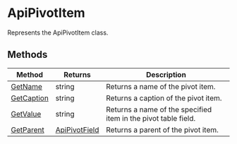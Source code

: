# ApiPivotItem

Represents the ApiPivotItem class.


## Methods

| Method | Returns | Description |
| ------ | ------- | ----------- |
| [GetName](./Methods/GetName.md) | string | Returns a name of the pivot item. |
| [GetCaption](./Methods/GetCaption.md) | string | Returns a caption of the pivot item. |
| [GetValue](./Methods/GetValue.md) | string | Returns a name of the specified item in the pivot table field. |
| [GetParent](./Methods/GetParent.md) | [ApiPivotField](../ApiPivotField/ApiPivotField.md) | Returns a parent of the pivot item. |
